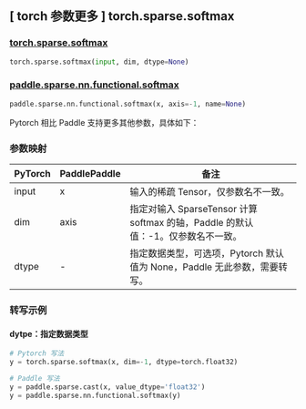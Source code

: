 ## [ torch 参数更多 ] torch.sparse.softmax

### [torch.sparse.softmax](https://pytorch.org/docs/stable/generated/torch.sparse.softmax.html#torch.sparse.softmax)

```python
torch.sparse.softmax(input, dim, dtype=None)
```

### [paddle.sparse.nn.functional.softmax](https://www.paddlepaddle.org.cn/documentation/docs/zh/api/paddle/sparse/nn/functional/softmax_cn.html)

```python
paddle.sparse.nn.functional.softmax(x, axis=-1, name=None)
```

Pytorch 相比 Paddle 支持更多其他参数，具体如下：

### 参数映射

 |PyTorch  | PaddlePaddle |  备注       |
 |--------|  -------------| --------------------------------------------------------------------------------------|
 |input  |x       |  输入的稀疏 Tensor，仅参数名不一致。|
 |dim   |      axis|   指定对输入 SparseTensor 计算 softmax 的轴，Paddle 的默认值：-1。仅参数名不一致。|
 |dtype | -  | 指定数据类型，可选项，Pytorch 默认值为 None，Paddle 无此参数，需要转写。|
### 转写示例
#### dytpe：指定数据类型
```Python
# Pytorch 写法
y = torch.sparse.softmax(x, dim=-1, dtype=torch.float32)

# Paddle 写法
y = paddle.sparse.cast(x, value_dtype='float32')
y = paddle.sparse.nn.functional.softmax(y)
```
